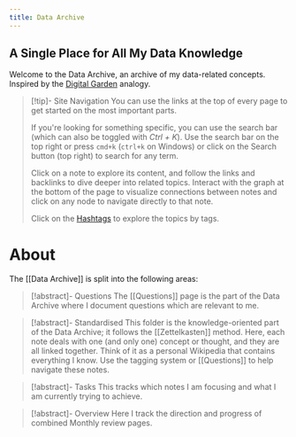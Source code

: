 ```yaml
---
title: Data Archive
---
```

## A Single Place for All My Data Knowledge

Welcome to the Data Archive, an archive of my data-related concepts. Inspired by the [Digital Garden](https://jzhao.xyz/posts/networked-thought/) analogy.

> [!tip]- Site Navigation
> You can use the links at the top of every page to get started on the most important parts.
> 
> If you're looking for something specific, you can use the search bar (which can also be toggled with _Ctrl + K_).
>  Use the search bar on the top right or press `cmd+k` (`ctrl+k` on Windows) or click on the Search button (top right) to search for any term.
>  
> Click on a note to explore its content, and follow the links and backlinks to dive deeper into related topics.
> Interact with the graph at the bottom of the page to visualize connections between notes and click on any node to navigate directly to that note.
> 
> Click on the [Hashtags](tags) to explore the topics by tags. 
# About

The [[Data Archive]] is split into the following areas:

> [!abstract]- Questions
> The [[Questions]] page is the part of the Data Archive where I document questions which are relevant to me.
> 

> [!abstract]- Standardised
> This folder is the knowledge-oriented part of the Data Archive; it follows the [[Zettelkasten]] method. Here, each note deals with one (and only one) concept or thought, and they are all linked together. Think of it as a personal Wikipedia that contains everything I know. Use the tagging system or [[Questions]] to help navigate these notes.
>

> [!abstract]- Tasks
> This tracks which notes I am focusing and what I am currently trying to achieve.

> [!abstract]- Overview
> Here I track the direction and progress of combined Monthly review pages.



